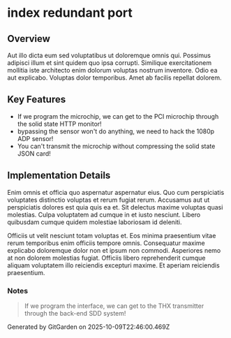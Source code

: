 # index redundant port

## Overview
Aut illo dicta eum sed voluptatibus ut doloremque omnis qui. Possimus adipisci illum et sint quidem quo ipsa corrupti. Similique exercitationem mollitia iste architecto enim dolorum voluptas nostrum inventore. Odio ea aut explicabo. Voluptas dolor temporibus. Amet ab facilis repellat dolorem.

## Key Features
- If we program the microchip, we can get to the PCI microchip through the solid state HTTP monitor!
- bypassing the sensor won't do anything, we need to hack the 1080p ADP sensor!
- You can't transmit the microchip without compressing the solid state JSON card!

## Implementation Details
Enim omnis et officia quo aspernatur aspernatur eius. Quo cum perspiciatis voluptates distinctio voluptas et rerum fugiat rerum. Accusamus aut ut perspiciatis dolores est quia quis ea et. Sit delectus maxime voluptas quasi molestias. Culpa voluptatem ad cumque in et iusto nesciunt. Libero quibusdam cumque quidem molestiae laboriosam id deleniti.
 Officiis ut velit nesciunt totam voluptas et. Eos minima praesentium vitae rerum temporibus enim officiis tempore omnis. Consequatur maxime explicabo doloremque dolor non et ipsum non commodi. Asperiores nemo at non dolorem molestias fugiat. Officiis libero reprehenderit cumque aliquam voluptatem illo reiciendis excepturi maxime. Et aperiam reiciendis praesentium.

### Notes
> If we program the interface, we can get to the THX transmitter through the back-end SDD system!

Generated by GitGarden on 2025-10-09T22:46:00.469Z